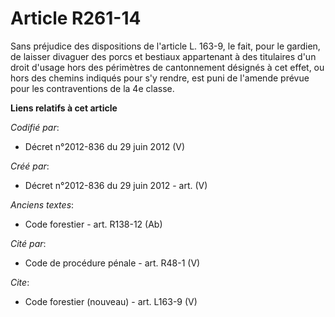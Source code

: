 # Article R261-14

Sans préjudice des dispositions de l'article L. 163-9, le fait, pour le gardien, de laisser divaguer des porcs et bestiaux
appartenant à des titulaires d'un droit d'usage hors des périmètres de cantonnement désignés à cet effet, ou hors des chemins
indiqués pour s'y rendre, est puni de l'amende prévue pour les contraventions de la 4e classe.

**Liens relatifs à cet article**

_Codifié par_:

  - Décret n°2012-836 du 29 juin 2012 (V)

_Créé par_:

  - Décret n°2012-836 du 29 juin 2012 - art. (V)

_Anciens textes_:

  - Code forestier - art. R138-12 (Ab)

_Cité par_:

  - Code de procédure pénale - art. R48-1 (V)

_Cite_:

  - Code forestier (nouveau) - art. L163-9 (V)
